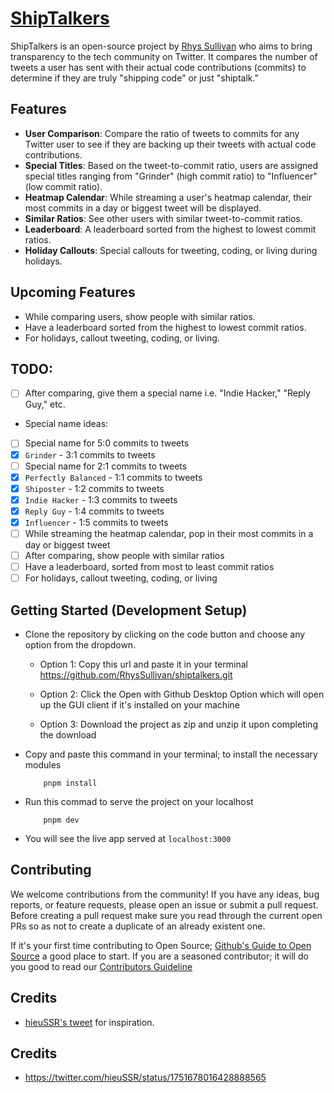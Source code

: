 # [ShipTalkers](https://shiptalkers.dev/)
ShipTalkers is an open-source project by [Rhys Sullivan](https://github.com/RhysSullivan) who aims to bring transparency to the tech community on Twitter. It compares the number of tweets a user has sent with their actual code contributions (commits) to determine if they are truly "shipping code" or just "shiptalk."

## Features
- **User Comparison**: Compare the ratio of tweets to commits for any Twitter user to see if they are backing up their tweets with actual code contributions.
- **Special Titles**: Based on the tweet-to-commit ratio, users are assigned special titles ranging from "Grinder" (high commit ratio) to "Influencer" (low commit ratio).
- **Heatmap Calendar**: While streaming a user's heatmap calendar, their most commits in a day or biggest tweet will be displayed.
- **Similar Ratios**: See other users with similar tweet-to-commit ratios.
- **Leaderboard**: A leaderboard sorted from the highest to lowest commit ratios.
- **Holiday Callouts**: Special callouts for tweeting, coding, or living during holidays.

## Upcoming Features
- While comparing users, show people with similar ratios.
- Have a leaderboard sorted from the highest to lowest commit ratios.
- For holidays, callout tweeting, coding, or living.

## TODO:
- [ ] After comparing, give them a special name i.e. "Indie Hacker," "Reply Guy," etc.
 - Special name ideas:
 - [ ] Special name for 5:0 commits to tweets
 - [x] `Grinder` - 3:1 commits to tweets
 - [ ] Special name for 2:1 commits to tweets
 - [x] `Perfectly Balanced` - 1:1 commits to tweets
 - [x] `Shiposter` - 1:2 commits to tweets
 - [x] `Indie Hacker` - 1:3 commits to tweets
 - [x] `Reply Guy` - 1:4 commits to tweets
 - [x] `Influencer` - 1:5 commits to tweets
- [ ] While streaming the heatmap calendar, pop in their most commits in a day or biggest tweet
- [ ] After comparing, show people with similar ratios
- [ ] Have a leaderboard, sorted from most to least commit ratios
- [ ] For holidays, callout tweeting, coding, or living

## Getting Started (Development Setup)
- Clone the repository by clicking on the code button and choose any option from the dropdown.

    - Option 1: Copy this url and paste it in your terminal https://github.com/RhysSullivan/shiptalkers.git

    - Option 2: Click the Open with Github Desktop Option which will open up the GUI client if it's installed on your machine

    - Option 3: Download the project as zip and unzip it upon completing the download

- Copy and paste this command in your terminal; to install the necessary modules

    ```
        pnpm install
    ```

- Run this commad to serve the project on your localhost 

    ```
        pnpm dev
    ```

- You will see the live app served at ``localhost:3000``
  
## Contributing
We welcome contributions from the community! If you have any ideas, bug reports, or feature requests, please open an issue or submit a pull request. Before creating a pull request make sure you read through the current open PRs so as not to create a duplicate of an already existent one.

If it's your first time contributing to Open Source; [Github's Guide to Open Source](https://opensource.guide/) a good place to start. If you are a seasoned contributor; it will do you good to read our [Contributors Guideline](https://github.com/RhysSullivan/shiptalkers/blob/main/CONTRIBUTING.md)

## Credits
- [hieuSSR's tweet](https://twitter.com/hieuSSR/status/1751678016428888565) for inspiration.

## Credits

- https://twitter.com/hieuSSR/status/1751678016428888565
